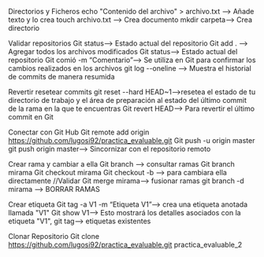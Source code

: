 Directorios y Ficheros
echo "Contenido del archivo" > archivo.txt —> Añade texto y lo crea
touch archivo.txt —> Crea documento 
mkdir carpeta—> Crea directorio

Validar repositorios
Git status—> Estado actual del repositorio
Git add . —> Agregar todos los archivos modificados
Git status—> Estado actual del repositorio
Git comió -m “Comentario”—> Se utiliza en Git para confirmar los cambios realizados en los archivos 
git log --oneline —> Muestra el historial de commits de manera resumida

Revertir resetear commits
git reset --hard HEAD~1—>resetea el estado de tu directorio de trabajo y el área de preparación al estado del último commit de la rama en la que te encuentras
Git revert HEAD—> Para revertir el último commit en Git

Conectar con Git Hub
Git remote add origin https://github.com/lugosi92/practica_evaluable.git
Git push -u origin master
git push origin master—> Sincornizar con el repositorio remoto

Crear rama y cambiar a ella
Git branch —> consultar ramas
Git branch mirama
Git checkout mirama
Git checkout -b —> para cambiara ella directamente
//Validar
Git merge mirama—> fusionar ramas 
git branch -d mirama —> BORRAR RAMAS

Crear etiqueta
Git tag -a V1 -m “Etiqueta V1”—>  crea una etiqueta anotada llamada "V1" 
Git show V1—> Esto mostrará los detalles asociados con la etiqueta "V1", 
git tag—> etiquetas existentes

Clonar Repositorio
Git clone https://github.com/lugosi92/practica_evaluable.git practica_evaluable_2
